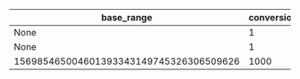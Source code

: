 | base_range | conversion_factor | id | name |
| --- | --- | --- | --- |
| None | 1 | 156985465004601393343149745326306509626 | гр |
| None | 1 | 156985465083829555859146279926527836986 | шт |
| 156985465004601393343149745326306509626 | 1000 | 156985465163057718373488304613643928378 | кг |
